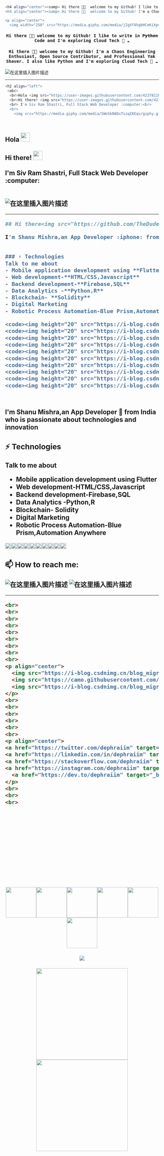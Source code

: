 

```bash
<h4 align="center"><samp> Hi there 👋🏾  welcome to my Github! I like to write in <s>Python</s> Code and I'm exploring Cloud Tech 🐍 ☁️ </samp></h4>
<h4 align="center"><samp> Hi there 👋🏾  welcome to my Github! I'm a Chaos Engineering Enthusiast, Open Source Contributor, and Professional Yak Shaver. I also like Python and I'm exploring Cloud Tech 🐍 ☁️ </samp></h4>

<p align="center">
  <img width="250" src="https://media.giphy.com/media/jIgXf4hgbHCeKiXpvt/giphy.gif">
```
<h4 align="center"><samp> Hi there 👋🏾  welcome to my Github! I like to write in <s>Python</s> Code and I'm exploring Cloud Tech 🐍 ☁️ </samp></h4>
<h4 align="center"><samp> Hi there 👋🏾  welcome to my Github! I'm a Chaos Engineering Enthusiast, Open Source Contributor, and Professional Yak Shaver. I also like Python and I'm exploring Cloud Tech 🐍 ☁️ </samp></h4>

<p align="center">

![在这里插入图片描述](https://i-blog.csdnimg.cn/blog_migrate/dde03dab23f8f178cff657ad6f09e783.gif#pic_center)



------

```bash
<h2 align="left">
 <abc>
  <br>Hola <img src="https://user-images.githubusercontent.com/42378118/110234147-e3259600-7f4e-11eb-95be-0c4047144dea.gif" width="30"><br>
  <br>Hi there! <img src="https://user-images.githubusercontent.com/42378118/110234147-e3259600-7f4e-11eb-95be-0c4047144dea.gif" width="30"><br>
  <br> I'm Siv Ram Shastri, Full Stack Web Developer :computer:<br>
  <br>
    <img src="https://media.giphy.com/media/SWoSkN6DxTszqIKEqv/giphy.gif" alt="Coder GIF" width="500">
```

<h2 align="left">
 <abc>
  <br>Hola <img src="https://user-images.githubusercontent.com/42378118/110234147-e3259600-7f4e-11eb-95be-0c4047144dea.gif" width="30"><br>
  <br>Hi there! <img src="https://user-images.githubusercontent.com/42378118/110234147-e3259600-7f4e-11eb-95be-0c4047144dea.gif" width="30"><br>
  <br> I'm Siv Ram Shastri, Full Stack Web Developer :computer:<br>
  <br>

![在这里插入图片描述](https://i-blog.csdnimg.cn/blog_migrate/5b4a96617d319edf4a69b70731d59b55.gif#pic_center)


----------

```bash
## Hi there<img src="https://github.com/TheDudeThatCode/TheDudeThatCode/blob/master/Assets/Hi.gif" width="29px"> 

I'm Shanu Mishra,an App Developer :iphone: from India who is passionate about technologies and innovation


### ⚡ Technologies
Talk to me about
- Mobile application development using **Flutter**
- Web development-**HTML/CSS,Javascript**
- Backend development-**Firebase,SQL**
- Data Analytics -**Python,R**
- Blockchain- **Solidity**
- Digital Marketing
- Robotic Process Automation-Blue Prism,Automation Anywhere

<code><img height="20" src="https://i-blog.csdnimg.cn/blog_migrate/0b043ce02728e7a323dea7e27344bba6.png"></code>
<code><img height="20" src="https://i-blog.csdnimg.cn/blog_migrate/992d5da2b59f7539f7d6316757954dba.png"></code>
<code><img height="20" src="https://i-blog.csdnimg.cn/blog_migrate/253805799e98738ff09cc792d6114869.png"></code>
<code><img height="20" src="https://i-blog.csdnimg.cn/blog_migrate/01a55bb35c27a064ebf04bde250550fd.png"></code>
<code><img height="20" src="https://i-blog.csdnimg.cn/blog_migrate/c8dfe25082d88e323a44b92f853db5be.png"></code>
<code><img height="20" src="https://i-blog.csdnimg.cn/blog_migrate/e301c8b31f0465e629a4aa25e73bcdac.png"></code>
<code><img height="20" src="https://i-blog.csdnimg.cn/blog_migrate/3dbb1d8ec506d4c5c844dec5a1a19c5f.png"></code>
<code><img height="20" src="https://i-blog.csdnimg.cn/blog_migrate/81b2258687b09a83d7226ad590ab0c48.png"></code>
<code><img height="20" src="https://i-blog.csdnimg.cn/blog_migrate/8fc144a82526b3f171110395851170fb.png"></code>
<code><img height="20" src="https://i-blog.csdnimg.cn/blog_migrate/7b5d51054dfdad06eade5a9bd3b0199d.png"></code>




```


I'm Shanu Mishra,an App Developer :iphone: from India who is passionate about technologies and innovation


### ⚡ Technologies
Talk to me about
- Mobile application development using **Flutter**
- Web development-**HTML/CSS,Javascript**
- Backend development-**Firebase,SQL**
- Data Analytics -**Python,R**
- Blockchain- **Solidity**
- Digital Marketing
- Robotic Process Automation-Blue Prism,Automation Anywhere

<code><img height="20" src="https://i-blog.csdnimg.cn/blog_migrate/0b043ce02728e7a323dea7e27344bba6.png"></code><code><img height="20" src="https://i-blog.csdnimg.cn/blog_migrate/992d5da2b59f7539f7d6316757954dba.png"></code><code><img height="20" src="https://i-blog.csdnimg.cn/blog_migrate/253805799e98738ff09cc792d6114869.png"></code><code><img height="20" src="https://i-blog.csdnimg.cn/blog_migrate/01a55bb35c27a064ebf04bde250550fd.png"></code><code><img height="20" src="https://i-blog.csdnimg.cn/blog_migrate/c8dfe25082d88e323a44b92f853db5be.png"></code><code><img height="20" src="https://i-blog.csdnimg.cn/blog_migrate/e301c8b31f0465e629a4aa25e73bcdac.png"></code><code><img height="20" src="https://i-blog.csdnimg.cn/blog_migrate/3dbb1d8ec506d4c5c844dec5a1a19c5f.png"></code><code><img height="20" src="https://i-blog.csdnimg.cn/blog_migrate/81b2258687b09a83d7226ad590ab0c48.png"></code><code><img height="20" src="https://i-blog.csdnimg.cn/blog_migrate/8fc144a82526b3f171110395851170fb.png"></code><code><img height="20" src="https://i-blog.csdnimg.cn/blog_migrate/7b5d51054dfdad06eade5a9bd3b0199d.png"></code>




###  📫 How to reach me:

![在这里插入图片描述](https://i-blog.csdnimg.cn/blog_migrate/3ca144c853e44ccfc45623891c524a25.gif#pic_center)
![在这里插入图片描述](https://i-blog.csdnimg.cn/blog_migrate/4e9538cfdc4dbc2362c5fb9975624917.gif#pic_center)



---------------

```html
<br>
<br>
<br>
<br>
<br>
<br>
<br>
<br>
<br>
<p align="center">
  <img src="https://i-blog.csdnimg.cn/blog_migrate/c2e7484a0e16a94f3c2506e87a83ae21.webp?x-image-process=image/format,png" width="100"><img src="https://i-blog.csdnimg.cn/blog_migrate/d6096b2bdb3cc123be97e2c979e23243.webp?x-image-process=image/format,png" width="100"><img src="https://i-blog.csdnimg.cn/blog_migrate/7fe2ce011ad8235f9cfe0ec064af560d.webp?x-image-process=image/format,png" width="100"><img src="https://i-blog.csdnimg.cn/blog_migrate/7c5caf3cd233affb42391e5ee58bcf79.webp?x-image-process=image/format,png" width="100"><img src="https://i-blog.csdnimg.cn/blog_migrate/c9ffca33d0472d97380e0360da2f0b69.webp?x-image-process=image/format,png" width="100"><img src="https://i-blog.csdnimg.cn/blog_migrate/26b7ab5b30f34b0e67739b6de155ebb6.webp?x-image-process=image/format,png" width="100"><br><br>
  <img src="https://camo.githubusercontent.com/936a08778c7e4885053d148c07bbd2339dfbdd80/68747470733a2f2f6665726f73732e6e65742f782f6e6f6465322e676966" /><br><br>
  <img src="https://i-blog.csdnimg.cn/blog_migrate/aeb4fe1b642bea2e515f63be9fc67150.gif" width="300"><img src="https://intro.rustbridge.com/img/ferris.gif" width="300">
</p>
<br>
<br>
<br>
<br>
<br>
<br>
<p align="center">
<a href="https://twitter.com/dephraiim" target="_blank"><img align="center" src="https://i-blog.csdnimg.cn/blog_migrate/0823203072257fdf6afae02ba5cbcec6.png" alt="dephraiim" height="20" width="20" /></a>
<a href="https://linkedin.com/in/dephraiim" target="_blank"><img align="center" src="https://i-blog.csdnimg.cn/blog_migrate/712ddaf846b5c9a5c4f300845b2924f7.png" alt="dephraiim" height="20" width="20" /></a>
<a href="https://stackoverflow.com/dephraiim" target="_blank"><img align="center" src="https://i-blog.csdnimg.cn/blog_migrate/63319e6cb1332aa399ddc8fa1c9b37ca.png" alt="dephraiim" height="20" width="20" /></a>
<a href="https://instagram.com/dephraiim" target="_blank"><img align="center" src="https://i-blog.csdnimg.cn/blog_migrate/a87ea7e2c3641c1750681f59cf444d9b.png" alt="dephraiim" height="20" width="20" /></a>
  <a href="https://dev.to/dephraiim" target="_blank"><img align="center" src="https://i-blog.csdnimg.cn/blog_migrate/f9023820699906845e37c1c455cc42be.png" alt="dephraiim" height="20" width="20" /></a>
</p>
<br>
<br>
<br>
```
<br>
<br>
<br>
<br>
<br>
<br>
<br>
<br>
<br>
<p align="center">
  <img src="https://i-blog.csdnimg.cn/blog_migrate/c2e7484a0e16a94f3c2506e87a83ae21.webp?x-image-process=image/format,png" width="100"><img src="https://i-blog.csdnimg.cn/blog_migrate/d6096b2bdb3cc123be97e2c979e23243.webp?x-image-process=image/format,png" width="100"><img src="https://i-blog.csdnimg.cn/blog_migrate/7fe2ce011ad8235f9cfe0ec064af560d.webp?x-image-process=image/format,png" width="100"><img src="https://i-blog.csdnimg.cn/blog_migrate/7c5caf3cd233affb42391e5ee58bcf79.webp?x-image-process=image/format,png" width="100"><img src="https://i-blog.csdnimg.cn/blog_migrate/c9ffca33d0472d97380e0360da2f0b69.webp?x-image-process=image/format,png" width="100"><img src="https://i-blog.csdnimg.cn/blog_migrate/26b7ab5b30f34b0e67739b6de155ebb6.webp?x-image-process=image/format,png" width="100"><br><br>
  <img src="https://camo.githubusercontent.com/936a08778c7e4885053d148c07bbd2339dfbdd80/68747470733a2f2f6665726f73732e6e65742f782f6e6f6465322e676966" /><br><br>
  <img src="https://i-blog.csdnimg.cn/blog_migrate/aeb4fe1b642bea2e515f63be9fc67150.gif" width="300"><img src="https://intro.rustbridge.com/img/ferris.gif" width="300">
</p>
<br>
<br>
<br>
<br>
<br>
<br>
<p align="center">
<a href="https://twitter.com/dephraiim" target="_blank"><img align="center" src="https://i-blog.csdnimg.cn/blog_migrate/0823203072257fdf6afae02ba5cbcec6.png" alt="dephraiim" height="20" width="20" /></a><a href="https://linkedin.com/in/dephraiim" target="_blank"><img align="center" src="https://i-blog.csdnimg.cn/blog_migrate/712ddaf846b5c9a5c4f300845b2924f7.png" alt="dephraiim" height="20" width="20" /></a><a href="https://stackoverflow.com/dephraiim" target="_blank"><img align="center" src="https://i-blog.csdnimg.cn/blog_migrate/63319e6cb1332aa399ddc8fa1c9b37ca.png" alt="dephraiim" height="20" width="20" /></a><a href="https://instagram.com/dephraiim" target="_blank"><img align="center" src="https://i-blog.csdnimg.cn/blog_migrate/a87ea7e2c3641c1750681f59cf444d9b.png" alt="dephraiim" height="20" width="20" /></a>
<a href="https://dev.to/dephraiim" target="_blank"><img align="center" src="https://i-blog.csdnimg.cn/blog_migrate/f9023820699906845e37c1c455cc42be.png" alt="dephraiim" height="20" width="20" /></a>
</p>
<br>
<br>
<br>


--------------
```html
<p align="center">
  <img src="https://github.com/demartini/demartini/blob/master/code.gif">
</p>

<p align="center">
  <a href="https://twitter.com/iolardemartini" target="_blank">
    <img src="https://img.shields.io/badge/twitter-%231DA1F2.svg?&style=for-the-badge&logo=twitter&logoColor=white&color=071A2C" alt="Twitter"/>
  </a>
  <a href="https://www.linkedin.com/in/iolardemartini" target="_blank">
    <img src="https://img.shields.io/badge/linkedin-%230077B5.svg?&style=for-the-badge&logo=linkedin&logoColor=white&color=071A2C" alt="LinkedIn"/>
  </a>
  <a href="https://instagram.com/iolarjr" target="_blank">
    <img src="https://img.shields.io/badge/instagram-%23E4405F.svg?&style=for-the-badge&logo=instagram&logoColor=white&color=071A2C" alt="Instagram"/>
  </a>
  <a href="https://medium.com/@Demartini" target="_blank">
    <img src="https://img.shields.io/badge/medium-%2312100E.svg?&style=for-the-badge&logo=medium&logoColor=white&color=071A2C" alt="Medium"/>
  </a>
  <a href="https://www.facebook.com/iolardemartini" target="_blank">
    <img src="https://img.shields.io/badge/facebook-%231877F2.svg?&style=for-the-badge&logo=facebook&logoColor=white&color=071A2C" alt="Facebook"/>
  </a>
</p>
```
![在这里插入图片描述](https://img-blog.csdnimg.cn/d5c40c8ccfa74891b3d13c1ea835fd18.gif#pic_center)




<p align="center">
  <a href="https://twitter.com/iolardemartini" target="_blank">
    <img src="https://img.shields.io/badge/twitter-%231DA1F2.svg?&style=for-the-badge&logo=twitter&logoColor=white&color=071A2C" alt="Twitter"/>
  </a>
  <a href="https://www.linkedin.com/in/iolardemartini" target="_blank">
    <img src="https://img.shields.io/badge/linkedin-%230077B5.svg?&style=for-the-badge&logo=linkedin&logoColor=white&color=071A2C" alt="LinkedIn"/>
  </a>
  <a href="https://instagram.com/iolarjr" target="_blank">
    <img src="https://img.shields.io/badge/instagram-%23E4405F.svg?&style=for-the-badge&logo=instagram&logoColor=white&color=071A2C" alt="Instagram"/>
  </a>
  <a href="https://medium.com/@Demartini" target="_blank">
    <img src="https://img.shields.io/badge/medium-%2312100E.svg?&style=for-the-badge&logo=medium&logoColor=white&color=071A2C" alt="Medium"/>
  </a>
  <a href="https://www.facebook.com/iolardemartini" target="_blank">
    <img src="https://img.shields.io/badge/facebook-%231877F2.svg?&style=for-the-badge&logo=facebook&logoColor=white&color=071A2C" alt="Facebook"/>
  </a>
</p>


---



```bash
<p  align="center"><img height="380" src = "https://github.com/Bhard27/Bhard27/blob/master/mee.gif"></p>
```

![在这里插入图片描述](https://img-blog.csdnimg.cn/img_convert/6881bcff1583d683fbbde4dd39fe2d4d.gif#pic_center)



![在这里插入图片描述](https://img-blog.csdnimg.cn/9b2e289bce38468fa111041745f645e1.gif#pic_center)
![在这里插入图片描述](https://img-blog.csdnimg.cn/ea64c7a6871a410491a8ae1dc3eac3e0.gif#pic_center)
![在这里插入图片描述](https://img-blog.csdnimg.cn/1b2c08e2d62140969235a6e6f7f1f4f1.gif#pic_center)
![在这里插入图片描述](https://i-blog.csdnimg.cn/blog_migrate/7e86decb270ada62d1e8310739d1feb6.gif#pic_center)
![在这里插入图片描述](https://i-blog.csdnimg.cn/blog_migrate/a5f0e3cff096555cdccdbcbe72422dab.gif#pic_center)
![在这里插入图片描述](https://i-blog.csdnimg.cn/blog_migrate/e09c334b6bffa6db70e620dac642bd5c.gif#pic_center)

---------

```bash
<img height="100" alt="Thanks for visiting me" width="100%" src="https://raw.githubusercontent.com/BrunnerLivio/brunnerlivio/master/images/marquee.svg" />
```

<img height="100" alt="Thanks for visiting me" width="100%" src="https://raw.githubusercontent.com/BrunnerLivio/brunnerlivio/master/images/marquee.svg" />


-------------------
![在这里插入图片描述](https://i-blog.csdnimg.cn/blog_migrate/ec4857e68b0cebae46cd0f7fa78941f5.gif#pic_center)
![在这里插入图片描述](https://i-blog.csdnimg.cn/blog_migrate/497639b07e685f41a9227bbdc121d2f7.gif#pic_center)
![在这里插入图片描述](https://i-blog.csdnimg.cn/blog_migrate/2c329e0e5461d7d4d1a8ca86e83e56bd.gif#pic_center)
![在这里插入图片描述](https://i-blog.csdnimg.cn/blog_migrate/e2abe362306274b69e829e4251c8b9cf.gif#pic_center)

```bash
<img src="https://img-blog.csdnimg.cn/0aeb950d84324e299db2219e8068802f.png" alt="019f7a7b976c47b7a04683361f344d55.png" /><p align="center">
Hi there! , I'm Ghostwritten, Cloud Native Developer,my <a href="https://github.com/Ghostwritten" style="color:#33B9FF;">github</a>.
</p>
<img src="https://img-blog.csdnimg.cn/c7d3d798ec9c4b048dd6636bd1814368.gif" alt="c7d3d798ec9c4b048dd6636bd1814368.gif" /><img src="https://img-blog.csdnimg.cn/0bc87636f1174071b20e6486168472ac.gif" alt="0bc87636f1174071b20e6486168472ac.gif" /><img height="100" alt="Thanks for visiting me" width="1800" src="https://raw.githubusercontent.com/BrunnerLivio/brunnerlivio/master/images/marquee.svg" />

<img src="https://img-blog.csdnimg.cn/99d0200024bf4ff98f1b6ad540dc45fe.gif" />
```

